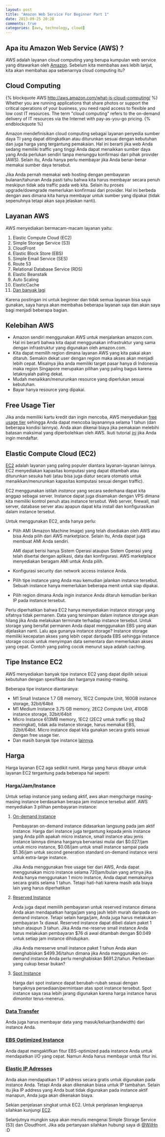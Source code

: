 ```yaml
---
layout: post
title: "Amazon Web Service For Beginner Part 1"
date: 2013-09-25 20:28
comments: true
categories: [aws, technology, cloud]
---
```


## Apa itu Amazon Web Service (AWS) ?
AWS adalah layanan cloud computing yang berupa kumpulan web service yang ditawarkan oleh [Amazon](http://aws.amazon.com). Sebelum kita membahas aws lebih lanjut, kita akan membahas apa sebenarnya cloud computing itu?

## Cloud Computing
{% blockquote AWS http://aws.amazon.com/what-is-cloud-computing/ %}
Whether you are running applications that share photos or support the critical operations of your business, you need rapid access to flexible and low cost IT resources. The term "cloud computing" refers to the on-demand delivery of IT resources via the Internet with pay-as-you-go pricing.
{% endblockquote %}

Amazon mendefinisikan cloud computing sebagai layanan penyedia sumber daya TI yang dapat ditingkatkan atau diturunkan sesuai dengan kebutuhan dan juga harga yang tergantung pemakaian. Hal ini berarti jika web Anda sedang memiliki traffic yang tinggi Anda dapat menaikkan sumber daya yang Anda perlukan sendiri tanpa menunggu konfirmasi dari pihak provider (AWS). Selain itu, Anda hanya perlu membayar jika Anda benar-benar memakai sumber daya tersebut.

Jika Anda pernah memakai web hosting dengan pembayaran bulanan/tahunan Anda pasti tahu bahwa kita harus membayar secara penuh meskipun tidak ada traffic pada web kita. Selain itu proses upgrade/downgrade memerlukan konfirmasi dari provider. Hal ini berbeda dengan aws dimana kita hanya membayar untuk sumber yang dipakai (tidak sepenuhnya tetapi akan saya jelaskan nanti).

## Layanan AWS
AWS menyediakan bermacam-macam layanan yaitu:

1. Elastic Compute Cloud (EC2)
2. Simple Storage Service (S3)
3. CloudFront
4. Elastic Block Store (EBS)
5. Simple Email Service (SES)
6. Route 53
7. Relational Database Service (RDS)
8. Elastic Beanstalk
9. Auto Scaling
10. ElasticCache
11. [Dan banyak lagi](http://aws.amazon.com/products/)

Karena postingan ini untuk beginner dan tidak semua layanan bisa saya gunakan, saya hanya akan membahas beberapa layanan saja dan akan saya bagi menjadi beberapa bagian.

## Kelebihan AWS

* Amazon sendiri menggunakan AWS untuk menjalankan amazon.com. Hal ini berarti bahwa kita dapat menggunakan infrastruktur yang sama dengan infrastruktur yang digunakan oleh amazon.com.
* Kita dapat memilih region dimana layanan AWS yang kita pakai akan ditaruh. Semakin dekat user dengan region maka akses akan menjadi lebih cepat. Misalnya jika anda memiliki target pasar hanya di Indonesia maka region Singapore merupakan pilihan yang paling bagus karena letaknyalah paling dekat.
* Mudah menaikkan/menurunkan resource yang diperlukan sesuai kebutuhan.
* Bayar hanya resource yang dipakai.

## Free Usage Tier
Jika anda memiliki kartu kredit dan ingin mencoba, AWS menyediakan [free usage tier](http://aws.amazon.com/free/) sehingga Anda dapat mencoba layanannya selama 1 tahun (dan beberapa kondisi lainnya). Anda akan dikenai biaya jika pemakaian melebihi batasan maksimal yang diperbolehkan oleh AWS. Ikuti tutorial [ini](http://www.techrepublic.com/blog/datacenter/initial-sign-up-on-amazon-web-services/5020) jika Anda ingin mendaftar.

## Elastic Compute Cloud (EC2)
[EC2](http://aws.amazon.com/ec2) adalah layanan yang paling populer diantara layanan-layanan lainnya. EC2 menyediakan kapasitas komputasi yang dapat ditambah atau diturunkan sesuka hati (atau bisa juga diatur secara otomatis untuk menaikkan/menurunkan kapasitas komputasi sesuai dengan traffic).

EC2 menggunakan istilah *instance* yang secara sederhana dapat kita anggap sebagai server. Instance dapat juga disamakan dengan VPS dimana kita memiliki kontrol penuh atas instance tersebut. Web server, firewall, mail server, database server atau apapun dapat kita install dan konfigurasikan dalam instance tersebut.

Untuk menggunakan EC2, anda hanya perlu:

* Pilih AMI (Amazon Machine Image) yang telah disediakan oleh AWS atau bisa Anda pilih dari AWS marketplace. Selain itu, Anda dapat juga membuat AMI Anda sendiri.

  AMI dapat berisi hanya Sistem Operasi ataupun Sistem Operasi yang telah disertai dengan aplikasi, data dan konfirgurasi. AWS marketplace menyediakan beragam AMI untuk Anda pilih.

* Konfigurasi security dan network access instance Anda.

* Pilih tipe instance yang Anda mau kemudian jalankan instance tersebut. Sebuah instance hanya memerlukan beberapa menit untuk siap dipakai.

* Pilih region dimana Anda ingin instance Anda ditaruh kemudian berikan IP pada instance tersebut.

Perlu diperhatikan bahwa EC2 hanya menyediakan instance storage yang sifatnya tidak permanen. Data yang tersimpan dalam instance storage akan hilang jika Anda melakukan terminate terhadap instance tersebut. Untuk storage yang bersifat permanen Anda dapat menggunakan EBS yang akan dijelaskan nanti. Lalu apa gunanya instance storage? Instance storage memiliki kecepatan akses yang lebih cepat daripada EBS sehingga instance storage cocok untuk menyimpan data sementara dan memerlukan akses yang cepat. Contoh yang paling cocok menurut saya adalah caching.

## Tipe Instance EC2

AWS menyediakan banyak tipe instance EC2 yang dapat dipilih sesuai kebutuhan dengan spesifikasi dan harganya masing-masing.

Beberapa tipe instance diantaranya:

* M1 Small Instance 1.7 GB memory, 1EC2 Compute Unit, 160GB instance storage, 32bit/64bit
* M1 Medium Instance 3.75 GB memory, 2EC2 Compute Unit, 410GB instance storage, 32bit/64bit
* Micro Instance 613MB memory, 1EC2 (2EC2 untuk traffic yg tiba2 meningkat), tidak ada instance storage, harus memakai EBS, 32bit/64bit. Micro instance dapat kita gunakan secara gratis sesuai dengan free usage tier.
* Dan masih banyak tipe instance [lainnya](http://aws.amazon.com/ec2/instance-types/).

## Harga

Harga layanan EC2 aga sedikit rumit. Harga yang harus dibayar untuk layanan EC2 tergantung pada beberapa hal seperti:

### Harga/Jam/Instance

Untuk setiap instance yang sedang aktif, aws akan mengcharge masing-masing instance berdasarkan berapa jam instance tersebut aktif. AWS menyediakan 3 pilihan pembayaran instance:

1. [On-demand Instance](http://aws.amazon.com/ec2/pricing/#on-demand)

   Pembayaran on-demand instance didasarkan langsung pada jam aktif instance. Harga dari instance juga tergantung kepada jenis instance yang Anda pilih apakah micro instance, small instance atau jenis instance lainnya dimana harganya bervariasi mulai dari $0.027/jam untuk micro instance, $0.08/jam untuk small instance sampai pada $1.36/jam untuk second generation standard on-demand instance versi untuk extra-large instance.

   Jika Anda menggunakan free usage tier dari AWS, Anda dapat menggunakan micro instance selama 720jam/bulan yang artinya jika Anda hanya menggunakan 1 micro instance, Anda dapat memakainya secara gratis selama 1 tahun. Tetapi hati-hati karena masih ada biaya lain yang harus diperhatikan

2. [Reserved Instance](http://aws.amazon.com/ec2/pricing/#reserved)

   Anda juga dapat memilih pembayaran untuk reserved instance dimana Anda akan mendapatkan harga/jam yang jauh lebih murah daripada on-demand instance. Tetapi selain harga/jam, Anda juga harus melakukan pembayaran 1x diawal. Reserved instance dapat dibeli dalam paket 1 tahun ataupun 3 tahun. Jika Anda me-reserve small instance Anda harus melakukan pembayaran $76 di awal ditambah dengan $0.049 untuk setiap jam instance dihidupkan.

    Jika Anda mereserve small instance paket 1 tahun Anda akan menghabiskan $499.36/tahun dimana jika Anda menggunakan on-demand instance Anda perlu menghabiskan $691.2/tahun. Perbedaan yang cukup besar bukan?

3. [Spot Instance](http://aws.amazon.com/ec2/pricing/#spot)

   Harga dari spot instance dapat berubah-rubah sesuai dengan banyaknya persediaan/permintaan atas spot instance tersebut. Spot instance saya rasa lebih jarang digunakan karena harga instance harus dimonitor terus-menerus.

### [Data Transfer](http://aws.amazon.com/ec2/pricing/#DataTransfer)

Anda juga harus membayar data yang masuk/keluar(bandwidth) dari instance Anda.

### [EBS Optimized Instance](http://aws.amazon.com/ec2/pricing/#EBS-Optimized)

Anda dapat mengaktifkan fitur EBS-optimized pada instance Anda untuk mendapatkan I/O yang cepat. Namun Anda harus membayar untuk fitur ini.

### [Elastic IP Adresses](http://aws.amazon.com/ec2/pricing/#elastic-ip)

Anda akan mendapatkan 1 IP address secara gratis untuk digunakan pada instance Anda. Tetapi Anda akan dikenakan biasa untuk IP tambahan. Selain itu jika IP address yang Anda buat tidak digunakan pada instance aktif manapun, Anda juga akan dikenakan biaya.

Sekian penjelasan singkat untuk EC2. Untuk penjelasan lengkapnya silahkan kunjungi [EC2](http://aws.amazon.com/ec2/).

Selanjutnya mungkin saya akan menulis mengenai Simple Storage Service (S3) dan Cloudfront. Jika ada pertanyaan silahkan hubungi saya di [@WilHn](https://twitter.com/wilhn) :D
